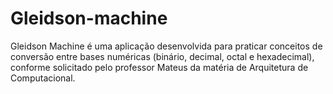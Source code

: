 # Gleidson-machine
Gleidson Machine é uma aplicação desenvolvida para praticar conceitos de conversão entre bases numéricas (binário, decimal, octal e hexadecimal), conforme solicitado pelo professor Mateus da matéria de Arquitetura de Computacional.
